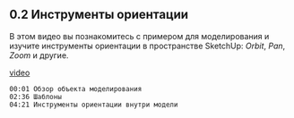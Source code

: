 ## 0.2 Инструменты ориентации

В этом видео вы познакомитесь с примером для моделирования и изучите инструменты ориентации в пространстве SketchUp: _Orbit_, _Pan_, _Zoom_ и другие.

[video](https://player.softculture.cc/embed/online/SKC/SKC_85.27.04_L1-2_Orientation_Tools)

``` chapters
00:01 Обзор объекта моделирования
02:36 Шаблоны
04:21 Инструменты ориентации внутри модели
```
